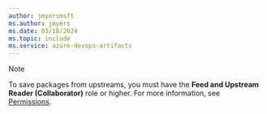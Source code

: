 ```yaml
---
author: jmyersmsft
ms.author: jmyers
ms.date: 03/18/2024
ms.topic: include
ms.service: azure-devops-artifacts
---
```


> [!NOTE]
> To save packages from upstreams, you must have the **Feed and Upstream Reader (Collaborator)** role or higher.
> For more information, see [Permissions](../feeds/feed-permissions.md#permissions-table).
